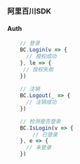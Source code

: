 ### 阿里百川SDK

#### Auth

```javascript
    // 登录
    BC.Login(v => {
      // 授权成功
    }, le => {
     // 授权失败
    })
    
    // 注销
    BC.Logout(_ => {
      // 注销成功
    })

    // 检测是否登录
    BC.IsLogin(v => {
        // 已登录
    }, e => {
      // 未登录
    })

        
```
